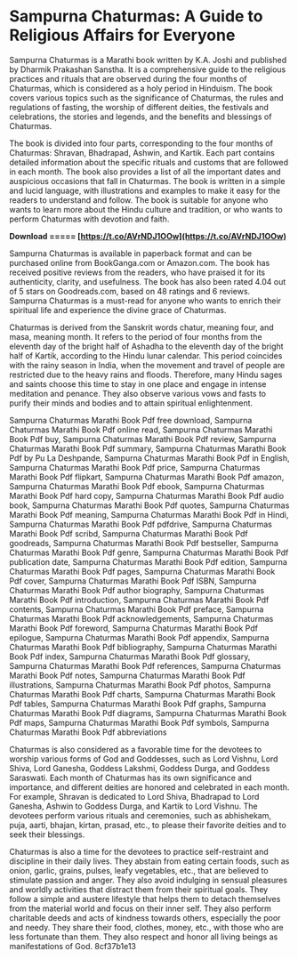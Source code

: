 # Sampurna Chaturmas: A Guide to Religious Affairs for Everyone
 
Sampurna Chaturmas is a Marathi book written by K.A. Joshi and published by Dharmik Prakashan Sanstha. It is a comprehensive guide to the religious practices and rituals that are observed during the four months of Chaturmas, which is considered as a holy period in Hinduism. The book covers various topics such as the significance of Chaturmas, the rules and regulations of fasting, the worship of different deities, the festivals and celebrations, the stories and legends, and the benefits and blessings of Chaturmas.
 
The book is divided into four parts, corresponding to the four months of Chaturmas: Shravan, Bhadrapad, Ashwin, and Kartik. Each part contains detailed information about the specific rituals and customs that are followed in each month. The book also provides a list of all the important dates and auspicious occasions that fall in Chaturmas. The book is written in a simple and lucid language, with illustrations and examples to make it easy for the readers to understand and follow. The book is suitable for anyone who wants to learn more about the Hindu culture and tradition, or who wants to perform Chaturmas with devotion and faith.
 
**Download ===== [https://t.co/AVrNDJ1OOw](https://t.co/AVrNDJ1OOw)**


 
Sampurna Chaturmas is available in paperback format and can be purchased online from BookGanga.com or Amazon.com. The book has received positive reviews from the readers, who have praised it for its authenticity, clarity, and usefulness. The book has also been rated 4.04 out of 5 stars on Goodreads.com, based on 48 ratings and 6 reviews. Sampurna Chaturmas is a must-read for anyone who wants to enrich their spiritual life and experience the divine grace of Chaturmas.
  
Chaturmas is derived from the Sanskrit words chatur, meaning four, and masa, meaning month. It refers to the period of four months from the eleventh day of the bright half of Ashadha to the eleventh day of the bright half of Kartik, according to the Hindu lunar calendar. This period coincides with the rainy season in India, when the movement and travel of people are restricted due to the heavy rains and floods. Therefore, many Hindu sages and saints choose this time to stay in one place and engage in intense meditation and penance. They also observe various vows and fasts to purify their minds and bodies and to attain spiritual enlightenment.
 
Sampurna Chaturmas Marathi Book Pdf free download,  Sampurna Chaturmas Marathi Book Pdf online read,  Sampurna Chaturmas Marathi Book Pdf buy,  Sampurna Chaturmas Marathi Book Pdf review,  Sampurna Chaturmas Marathi Book Pdf summary,  Sampurna Chaturmas Marathi Book Pdf by Pu La Deshpande,  Sampurna Chaturmas Marathi Book Pdf in English,  Sampurna Chaturmas Marathi Book Pdf price,  Sampurna Chaturmas Marathi Book Pdf flipkart,  Sampurna Chaturmas Marathi Book Pdf amazon,  Sampurna Chaturmas Marathi Book Pdf ebook,  Sampurna Chaturmas Marathi Book Pdf hard copy,  Sampurna Chaturmas Marathi Book Pdf audio book,  Sampurna Chaturmas Marathi Book Pdf quotes,  Sampurna Chaturmas Marathi Book Pdf meaning,  Sampurna Chaturmas Marathi Book Pdf in Hindi,  Sampurna Chaturmas Marathi Book Pdf pdfdrive,  Sampurna Chaturmas Marathi Book Pdf scribd,  Sampurna Chaturmas Marathi Book Pdf goodreads,  Sampurna Chaturmas Marathi Book Pdf bestseller,  Sampurna Chaturmas Marathi Book Pdf genre,  Sampurna Chaturmas Marathi Book Pdf publication date,  Sampurna Chaturmas Marathi Book Pdf edition,  Sampurna Chaturmas Marathi Book Pdf pages,  Sampurna Chaturmas Marathi Book Pdf cover,  Sampurna Chaturmas Marathi Book Pdf ISBN,  Sampurna Chaturmas Marathi Book Pdf author biography,  Sampurna Chaturmas Marathi Book Pdf introduction,  Sampurna Chaturmas Marathi Book Pdf contents,  Sampurna Chaturmas Marathi Book Pdf preface,  Sampurna Chaturmas Marathi Book Pdf acknowledgements,  Sampurna Chaturmas Marathi Book Pdf foreword,  Sampurna Chaturmas Marathi Book Pdf epilogue,  Sampurna Chaturmas Marathi Book Pdf appendix,  Sampurna Chaturmas Marathi Book Pdf bibliography,  Sampurna Chaturmas Marathi Book Pdf index,  Sampurna Chaturmas Marathi Book Pdf glossary,  Sampurna Chaturmas Marathi Book Pdf references,  Sampurna Chaturmas Marathi Book Pdf notes,  Sampurna Chaturmas Marathi Book Pdf illustrations,  Sampurna Chaturmas Marathi Book Pdf photos,  Sampurna Chaturmas Marathi Book Pdf charts,  Sampurna Chaturmas Marathi Book Pdf tables,  Sampurna Chaturmas Marathi Book Pdf graphs,  Sampurna Chaturmas Marathi Book Pdf diagrams,  Sampurna Chaturmas Marathi Book Pdf maps,  Sampurna Chaturmas Marathi Book Pdf symbols,  Sampurna Chaturmas Marathi Book Pdf abbreviations
 
Chaturmas is also considered as a favorable time for the devotees to worship various forms of God and Goddesses, such as Lord Vishnu, Lord Shiva, Lord Ganesha, Goddess Lakshmi, Goddess Durga, and Goddess Saraswati. Each month of Chaturmas has its own significance and importance, and different deities are honored and celebrated in each month. For example, Shravan is dedicated to Lord Shiva, Bhadrapad to Lord Ganesha, Ashwin to Goddess Durga, and Kartik to Lord Vishnu. The devotees perform various rituals and ceremonies, such as abhishekam, puja, aarti, bhajan, kirtan, prasad, etc., to please their favorite deities and to seek their blessings.
 
Chaturmas is also a time for the devotees to practice self-restraint and discipline in their daily lives. They abstain from eating certain foods, such as onion, garlic, grains, pulses, leafy vegetables, etc., that are believed to stimulate passion and anger. They also avoid indulging in sensual pleasures and worldly activities that distract them from their spiritual goals. They follow a simple and austere lifestyle that helps them to detach themselves from the material world and focus on their inner self. They also perform charitable deeds and acts of kindness towards others, especially the poor and needy. They share their food, clothes, money, etc., with those who are less fortunate than them. They also respect and honor all living beings as manifestations of God.
 8cf37b1e13
 
